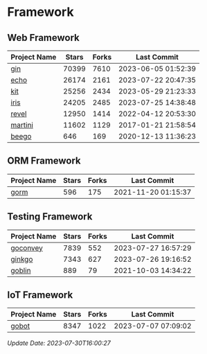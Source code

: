 # Framework

## Web Framework
| Project Name | Stars | Forks | Last Commit |
| ------------ | ----- | ----- | ----------- |
| [gin](https://github.com/gin-gonic/gin) | 70399 | 7610 | 2023-06-05 01:52:39 |
| [echo](https://github.com/labstack/echo) | 26174 | 2161 | 2023-07-22 20:47:35 |
| [kit](https://github.com/go-kit/kit) | 25256 | 2434 | 2023-05-29 21:23:33 |
| [iris](https://github.com/kataras/iris) | 24205 | 2485 | 2023-07-25 14:38:48 |
| [revel](https://github.com/revel/revel) | 12950 | 1414 | 2022-04-12 20:53:30 |
| [martini](https://github.com/go-martini/martini) | 11602 | 1129 | 2017-01-21 21:58:54 |
| [beego](https://github.com/astaxie/beego) | 646 | 169 | 2020-12-13 11:36:23 |

## ORM Framework
| Project Name | Stars | Forks | Last Commit |
| ------------ | ----- | ----- | ----------- |
| [gorm](https://github.com/jinzhu/gorm) | 596 | 175 | 2021-11-20 01:15:37 |

## Testing Framework
| Project Name | Stars | Forks | Last Commit |
| ------------ | ----- | ----- | ----------- |
| [goconvey](https://github.com/smartystreets/goconvey) | 7839 | 552 | 2023-07-27 16:57:29 |
| [ginkgo](https://github.com/onsi/ginkgo) | 7343 | 627 | 2023-07-26 19:16:52 |
| [goblin](https://github.com/franela/goblin) | 889 | 79 | 2021-10-03 14:34:22 |

## IoT Framework
| Project Name | Stars | Forks | Last Commit |
| ------------ | ----- | ----- | ----------- |
| [gobot](https://github.com/hybridgroup/gobot) | 8347 | 1022 | 2023-07-07 07:09:02 |

*Update Date: 2023-07-30T16:00:27*